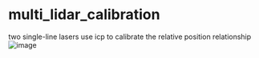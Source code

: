 # multi_lidar_calibration
two single-line lasers use icp to calibrate the relative position relationship
![image](https://github.com/liuzm-slam/multi_lidar_calibration/blob/master/img/display.gif)


